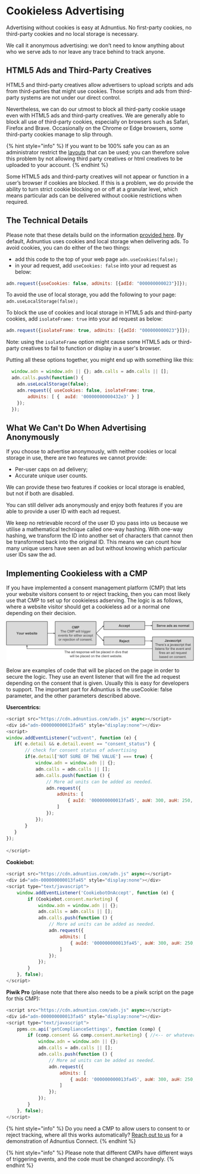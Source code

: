 # Cookieless Advertising

Advertising without cookies is easy at Adnuntius. No first-party cookies, no third-party cookies and no local storage is necessary.

We call it anonymous advertising: we don’t need to know anything about who we serve ads to nor leave any trace behind to track anyone.

## HTML5 Ads and Third-Party Creatives

HTML5 and third-party creatives allow advertisers to upload scripts and ads from third-parties that might use cookies. Those scripts and ads from third-party systems are not under our direct control.

Nevertheless, we can do our utmost to block all third-party cookie usage even with HTML5 ads and third-party creatives. We are generally able to block all use of third-party cookies, especially on browsers such as Safari, Firefox and Brave. Occasionally on the Chrome or Edge browsers, some third-party cookies manage to slip through.

{% hint style="info" %}
If you want to be 100% safe you can as an administrator restrict the [layouts](../admin-ui/design/layouts.md) that can be used; you can therefore solve this problem by not allowing third party creatives or html creatives to be uploaded to your account.
{% endhint %}

Some HTML5 ads and third-party creatives will not appear or function in a user’s browser if cookies are blocked. If this is a problem, we do provide the ability to turn strict cookie blocking on or off at a granular level, which means particular ads can be delivered without cookie restrictions when required.

## The Technical Details

Please note that these details build on the information [provided here](intro/). By default, Adnuntius uses cookies and local storage when delivering ads. To avoid cookies, you can do either of the two things:

* add this code to the top of your web page `adn.useCookies(false);`
* in your ad request, add `useCookies: false` into your ad request as below:

```javascript
adn.request({useCookies: false, adUnits: [{adId: "000000000023"}]});
```

To avoid the use of local storage, you add the following to your page: `adn.useLocalStorage(false);`

To block the use of cookies and local storage in HTML5 ads and third-party cookies, add `isolateFrame: true` into your ad request as below:

```javascript
adn.request({isolateFrame: true, adUnits: [{adId: "000000000023"}]});
```

Note: using the `isolateFrame` option might cause some HTML5 ads or third-party creatives to fail to function or display in a user's browser.

Putting all these options together, you might end up with something like this:

```javascript
  window.adn = window.adn || {}; adn.calls = adn.calls || [];
  adn.calls.push(function() {
    adn.useLocalStorage(false);
    adn.request({ useCookies: false, isolateFrame: true,
        adUnits: [ {  auId: '00000000000432e3' } ]
    });
  });
```

## What We Can't Do When Advertising Anonymously

If you choose to advertise anonymously, with neither cookies or local storage in use, there are two features we cannot provide:

* Per-user caps on ad delivery;
* Accurate unique user counts.

We can provide these two features if cookies or local storage is enabled, but not if both are disabled.

You can still deliver ads anonymously and enjoy both features if you are able to provide a user ID with each ad request.

We keep no retrievable record of the user ID you pass into us because we utilise a mathematical technique called one-way hashing. With one-way hashing, we transform the ID into another set of characters that cannot then be transformed back into the original ID. This means we can count how many unique users have seen an ad but without knowing which particular user IDs saw the ad.

## Implementing Cookieless with a CMP

If you have implemented a consent management platform (CMP) that lets your website visitors consent to or reject tracking, then you can most likely use that CMP to set up for cookieless adserving. The logic is as follows, where a website visitor should get a cookieless ad or a normal one depending on their decision.

![User journey from a user enters your website to an ad is shown.](../../.gitbook/assets/cmp-process.png)

Below are examples of code that will be placed on the page in order to secure the logic. They use an event listener that will fire the ad request depending on the consent that is given. Usually this is easy for developers to support. The important part for Adnuntius is the useCookie: false parameter, and the other parameters described above.

**Usercentrics:**

```javascript
<script src="https://cdn.adnuntius.com/adn.js" async></script>
<div id="adn-000000000013fa45" style="display:none"></div>
<script>
window.addEventListener("ucEvent", function (e) {   
   if( e.detail && e.detail.event == "consent_status") {
       // check for consent status of advertising
       if(e.detail['NOT SURE OF THE VALUE'] === true) {
           window.adn = window.adn || {};
           adn.calls = adn.calls || [];
           adn.calls.push(function () {
               // More ad units can be added as needed.
               adn.request({
                   adUnits: [
                       { auId: '000000000013fa45', auW: 300, auH: 250, useCookies: false }
                   ]
               });
           });
       }
   }
});

</script>
```

**Cookiebot:**

```javascript
<script src="https://cdn.adnuntius.com/adn.js" async></script>
<div id="adn-000000000013fa45" style="display:none"></div>
<script type="text/javascript">
    window.addEventListener('CookiebotOnAccept', function (e) {
        if (Cookiebot.consent.marketing) {
            window.adn = window.adn || {};
            adn.calls = adn.calls || [];
            adn.calls.push(function () {
                // More ad units can be added as needed.
                adn.request({
                    adUnits: [
                        { auId: '000000000013fa45', auW: 300, auH: 250, useCookies: false }
                    ]
                });
            });
        }
    }, false);
</script>
```

**Piwik Pro** (please note that there also needs to be a piwik script on the page for this CMP):

```javascript
<script src="https://cdn.adnuntius.com/adn.js" async></script>
<div id="adn-000000000013fa45" style="display:none"></div>
<script type="text/javascript">
    ppms.cm.api('getComplianceSettings', function (comp) {
        if (comp.consent && comp.consent.marketing) { //<-- or whatever consent you are looking for
            window.adn = window.adn || {};
            adn.calls = adn.calls || [];
            adn.calls.push(function () {
                // More ad units can be added as needed.
                adn.request({
                    adUnits: [
                        { auId: '000000000013fa45', auW: 300, auH: 250, useCookies: false }
                    ]
                });
            });
        }
    }, false);
</script>
```

{% hint style="info" %}
Do you need a CMP to allow users to consent to or reject tracking, where all this works automatically? [Reach out to us](https://adnuntius.com/contact) for a demonstration of Adnuntius Connect.
{% endhint %}

{% hint style="info" %}
Please note that different CMPs have different ways of triggering events, and the code must be changed accordingly.
{% endhint %}
